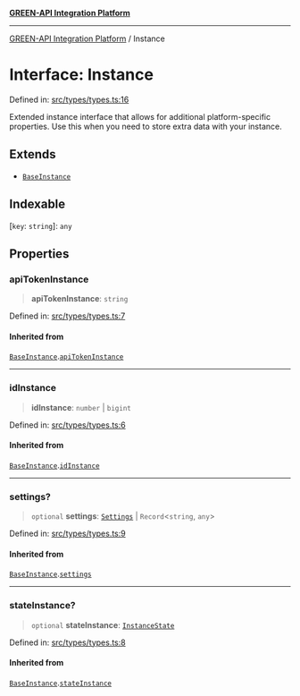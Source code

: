 [**GREEN-API Integration Platform**](../README.md)

***

[GREEN-API Integration Platform](../globals.md) / Instance

# Interface: Instance

Defined in: [src/types/types.ts:16](https://github.com/green-api/greenapi-integration/blob/20ab1c18eae4ff2cd48cede03d005dd7127abc0b/src/types/types.ts#L16)

Extended instance interface that allows for additional platform-specific properties.
Use this when you need to store extra data with your instance.

## Extends

- [`BaseInstance`](BaseInstance.md)

## Indexable

\[`key`: `string`\]: `any`

## Properties

### apiTokenInstance

> **apiTokenInstance**: `string`

Defined in: [src/types/types.ts:7](https://github.com/green-api/greenapi-integration/blob/20ab1c18eae4ff2cd48cede03d005dd7127abc0b/src/types/types.ts#L7)

#### Inherited from

[`BaseInstance`](BaseInstance.md).[`apiTokenInstance`](BaseInstance.md#apitokeninstance)

***

### idInstance

> **idInstance**: `number` \| `bigint`

Defined in: [src/types/types.ts:6](https://github.com/green-api/greenapi-integration/blob/20ab1c18eae4ff2cd48cede03d005dd7127abc0b/src/types/types.ts#L6)

#### Inherited from

[`BaseInstance`](BaseInstance.md).[`idInstance`](BaseInstance.md#idinstance)

***

### settings?

> `optional` **settings**: [`Settings`](Settings.md) \| `Record`\<`string`, `any`\>

Defined in: [src/types/types.ts:9](https://github.com/green-api/greenapi-integration/blob/20ab1c18eae4ff2cd48cede03d005dd7127abc0b/src/types/types.ts#L9)

#### Inherited from

[`BaseInstance`](BaseInstance.md).[`settings`](BaseInstance.md#settings)

***

### stateInstance?

> `optional` **stateInstance**: [`InstanceState`](../type-aliases/InstanceState.md)

Defined in: [src/types/types.ts:8](https://github.com/green-api/greenapi-integration/blob/20ab1c18eae4ff2cd48cede03d005dd7127abc0b/src/types/types.ts#L8)

#### Inherited from

[`BaseInstance`](BaseInstance.md).[`stateInstance`](BaseInstance.md#stateinstance)
